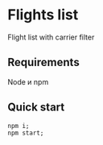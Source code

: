 # Flights list

Flight list with carrier filter

## Requirements
Node и npm

## Quick start

```
npm i;
npm start;

```
